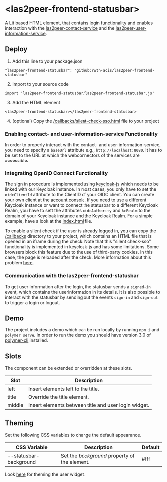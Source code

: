 # \<las2peer-frontend-statusbar\>

A Lit based HTML element, that contains login functionality and enables interaction with the [las2peer-contact-service](https://github.com/rwth-acis/las2peer-contact-service) and the [las2peer-user-information-service](https://github.com/rwth-acis/las2peer-user-information-service).

## Deploy

1. Add this line to your package.json
```
"las2peer-frontend-statusbar": "github:rwth-acis/las2peer-frontend-statusbar"
```
2. Import to your source code
```
import 'las2peer-frontend-statusbar/las2peer-frontend-statusbar.js'
```
3. Add the HTML element
```
<las2peer-frontend-statusbar></las2peer-frontend-statusbar>
```
4. (optional) Copy the [/callbacks/silent-check-sso.html](./callbacks/silent-check-sso.html) file to your project

### Enabling contact- and user-information-service Functionality
In order to properly interact with the contact- and user-information-service, you need to specify a `baseUrl` attribute e.g., `http://localhost:8080`. It has to be set to the URL at which the webconnectors of the services are accessible.

### Integrating OpenID Connect Functionality
The sign in procedure is implemented using [keycloak-js](https://www.npmjs.com/package/keycloak-js) which needs to be linked with our Keycloak instance. In most cases, you only have to set the `oidcClientId` attribute to the ClientID of your 
OIDC client. You can create your own client at the [account console](https://auth.las2peer.org/auth/realms/main/account/#/userClients). If you need to use a different Keycloak instance or want to connect the statusbar to a different Keycloak
Realm, you have to sett the attributes `oidcAuthority` and `kcRealm` to the domain of your Keycloak instance and the Keycloak Realm. For a simple example, have a look at the [index.html](./index.html) file.

To enable a silent check if the user is already logged in, you can copy the [/callbacks](./callbacks) directory to your project, which contains an HTML file that is opened in an iframe during the check. Note that this "silent check-sso" functionality
is implemented in keycloak-js and has some limitations. Some browsers block this feature due to the use of third-party cookies. In this case, the page is reloaded after the check. More information about this problem [here](https://www.keycloak.org/docs/latest/securing_apps/#_modern_browsers). 

### Communication with the las2peer-frontend-statusbar
To get user information after the login, the statusbar sends a `signed-in` event, which contains the userinformation in its details.
It is also possible to interact with the statusbar by sending out the events `sign-in` and `sign-out` to trigger a login or logout.

## Demo

The project includes a demo which can be run locally by running `npm i` and `polymer serve`.
In order to run the demo you should have version 3.0 of [polymer-cli](https://polymer-library.polymer-project.org/3.0/docs/tools/polymer-cli) installed.

## Slots

The component can be extended or overridden at these slots.

| Slot   | Description                                          |
|--------|------------------------------------------------------|
| left   | Insert elements left to the title.                   |
| title  | Override the title element.                          |
| middle | Insert elements between title and user login widget. |

## Theming

Set the following CSS variables to change the default appearance.

| CSS Variable                    | Description                                                           | Default          |
|---------------------------------|-----------------------------------------------------------------------|------------------|
| --statusbar-background | Set the *background* property of the element. | #fff |

Look [here](https://github.com/rwth-acis/las2peer-frontend-user-widget#theming) for theming the user widget.